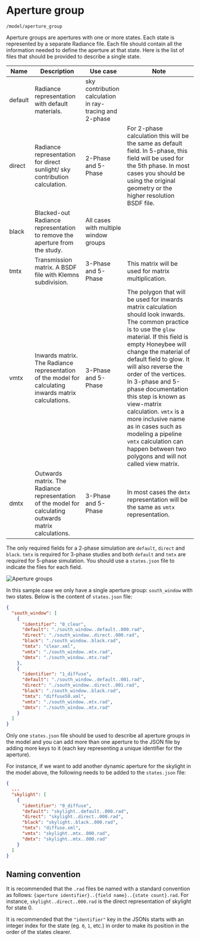 # Aperture group

`/model/aperture_group`

Aperture groups are apertures with one or more states. Each state is represented by
a separate Radiance file. Each file should contain all the information needed to
define the aperture at that state. Here is the list of files that should be provided to
describe a single state.

| Name | Description | Use case | Note |
| --- | --- | --- | --- |
| default | Radiance representation with default materials. | sky contribution calculation in ray-tracing and 2-phase |
| direct | Radiance representation for direct sunlight/ sky contribution calculation. | 2-Phase and 5-Phase | For 2-phase calculation this will be the same as default field. In 5-phase, this field will be used for the 5th phase. In most cases you should be using the original geometry or the higher resolution BSDF file. |
| black | Blacked-out Radiance representation to remove the aperture from the study. | All cases with multiple window groups | |
| tmtx | Transmission matrix. A BSDF file with Klemns subdivision. | 3-Phase and 5-Phase | This matrix will be used for matrix multiplication. |
| vmtx | Inwards matrix. The Radiance representation of the model for calculating inwards matrix calculations. | 3-Phase and 5-Phase | The polygon that will be used for inwards matrix calculation should look inwards. The common practice is to use the `glow` material. If this field is empty Honeybee will change the material of default field to glow. It will also reverse the order of the vertices. In 3-phase and 5-phase documentation this step is known as view-matrix calculation. `vmtx` is a more inclusive name as in cases such as modeling a pipeline `vmtx` calculation can happen between two polygons and will not called view matrix. |
| dmtx | Outwards matrix. The Radiance representation of the model for calculating outwards matrix calculations. | 3-Phase and 5-Phase | In most cases the `dmtx` representation will be the same as `vmtx` representation.

The only required fields for a 2-phase simulation are `default`, `direct` and `black`.
`tmtx` is required for 3-phase studies and both `default` and `tmtx` are required for
5-phase simulation. You should use a `states.json` file to indicate the files for each
field.

![Aperture groups](https://user-images.githubusercontent.com/2915573/53457693-4cd64580-3a01-11e9-821c-0ac767090059.jpg)

In this sample case we only have a single aperture group: `south_window` with two
states. Below is the content of `states.json` file:

```json
{
  "south_window": [
    {
      "identifier": "0_clear",
      "default": "./south_window..default..000.rad",
      "direct": "./south_window..direct..000.rad",
      "black": "./south_window..black.rad",
      "tmtx": "clear.xml",
      "vmtx": "./south_window..mtx.rad",
      "dmtx": "./south_window..mtx.rad"
    },
    {
      "identifier": "1_diffuse",
      "default": "./south_window..default..001.rad",
      "direct": "./south_window..direct..001.rad",
      "black": "./south_window..black.rad",
      "tmtx": "diffuse50.xml",
      "vmtx": "./south_window..mtx.rad",
      "dmtx": "./south_window..mtx.rad"
    }
  ]
}

```

Only one `states.json` file should be used to describe all aperture groups in the
model and you can add more than one aperture to the JSON file by adding more keys
to it (each key representing a unique identifier for the aperture).

For instance, if we want to add another dynamic aperture for the skylight in the
model above, the following needs to be added to the `states.json` file:

```json
{
  ...
  "skylight": [
    {
      "identifier": "0_diffuse",
      "default": "skylight..default..000.rad",
      "direct": "skylight..direct..000.rad",
      "black": "skylight..black..000.rad",
      "tmtx": "diffuse.xml",
      "vmtx": "skylight..mtx..000.rad",
      "dmtx": "skylight..mtx..000.rad"
    }
  ]
}
```

## Naming convention

It is recommended that the `.rad` files be named with a standard convention as follows:
`{aperture identifier}..{field name}..{state count}.rad`. For instance, 
`skylight..direct..000.rad` is the direct representation of skylight for state 0.

It is recommended that the `"identifier"` key in the JSONs starts with an integer index
for the state (eg. `0`, `1`, etc.) in order to make its position in the order of the
states clearer.
